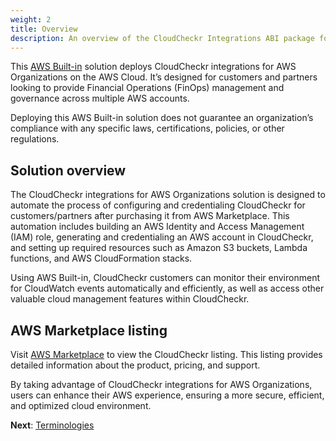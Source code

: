 ```yaml
---
weight: 2
title: Overview
description: An overview of the CloudCheckr Integrations ABI package for AWS Organizations.
---
```


This [AWS Built-in](https://aws.amazon.com/partners/built-in-partner-solutions/) solution deploys CloudCheckr integrations for AWS Organizations on the AWS Cloud. It’s designed for customers and partners looking to provide Financial Operations (FinOps) management and governance across multiple AWS accounts.

Deploying this AWS Built-in solution does not guarantee an organization’s compliance with any specific laws, certifications, policies, or other regulations.

## Solution overview

The CloudCheckr integrations for AWS Organizations solution is designed to automate the process of configuring and credentialing CloudCheckr for customers/partners after purchasing it from AWS Marketplace. This automation includes building an AWS Identity and Access Management (IAM) role, generating and credentialing an AWS account in CloudCheckr, and setting up required resources such as Amazon S3 buckets, Lambda functions, and AWS CloudFormation stacks.

Using AWS Built-in, CloudCheckr customers can monitor their environment for CloudWatch events automatically and efficiently, as well as access other valuable cloud management features within CloudCheckr.

## AWS Marketplace listing

Visit [AWS Marketplace](https://aws.amazon.com/marketplace/pp/prodview-s3pimhbls2qpm?ref_=awsmp_pp_cldchkr&trk=awsmp_pp_cldchkr) to view the CloudCheckr listing. This listing provides detailed information about the product, pricing, and support.

By taking advantage of CloudCheckr integrations for AWS Organizations, users can enhance their AWS experience, ensuring a more secure, efficient, and optimized cloud environment.

**Next**: [Terminologies](/terminologies/index.html)
